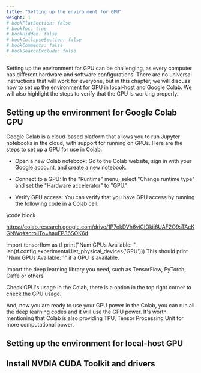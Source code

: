 ```yaml
---
title: "Setting up the environment for GPU"
weight: 1
# bookFlatSection: false
# bookToc: true
# bookHidden: false
# bookCollapseSection: false
# bookComments: false
# bookSearchExclude: false
---
```


Setting up the environment for GPU can be challenging, as every computer has different hardware and software configurations. There are no universal instructions that will work for everyone, but in this chapter, we will discuss how to set up the environment for GPU in local-host and Google Colab. We will also highlight the steps to verify that the GPU is working properly. 


## Setting up the environment for Google Colab GPU 

Google Colab is a cloud-based platform that allows you to run Jupyter notebooks in the cloud, with support for running on GPUs. Here are the steps to set up a GPU for use in Colab:



- Open a new Colab notebook: Go to the Colab website, sign in with your Google account, and create a new notebook.

- Connect to a GPU: In the "Runtime" menu, select "Change runtime type" and set the "Hardware accelerator" to "GPU."

- Verify GPU access: You can verify that you have GPU access by running the following code in a Colab cell:

\\code block 

https://colab.research.google.com/drive/1P7okDVh6viCIOkii6UAF2O9sTAcKGNWq#scrollTo=hauEP36SOK6d


import tensorflow as tf
print("Num GPUs Available: ", len(tf.config.experimental.list_physical_devices('GPU')))
This should print "Num GPUs Available: 1" if a GPU is available.

Import the deep learning library you need, such as TensorFlow, PyTorch, Caffe or others

Check GPU's usage in the Colab, there is a option in the top right corner to check the GPU usage.

And, now you are ready to use your GPU power in the Colab, you can run all the deep learning codes and it will use the GPU power.
It's worth mentioning that Colab is also providing TPU, Tensor Processing Unit for more computational power.



## Setting up the environment for local-host GPU 

## Install NVDIA CUDA Toolkit and drivers 

